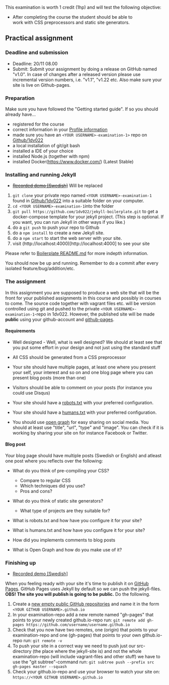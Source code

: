 This examination is worth 1 credit (1hp) and will test the following objective:
* After completing the course the student should be able to work with CSS preprocessors and static site generators.

## Practical assignment

### Deadline and submission
* Deadline: 20/11 08.00
* Submit: Submit your assignment by doing a release on GitHub named "v1.0". In case of changes after a released version please use incremental version numbers, i.e. "v1.1", "v1.22 etc. Also make sure your site is live on Github-pages.

### Preparation

Make sure you have followed the "Getting started guide". If so you should already have...
* registered for the course
* correct information in your [Profile information](https://coursepress.lnu.se/profile/)
* made sure you have an `<YOUR USERNAME>-examination-1>` repo on [Github/1dv022](http://github.com/1dv022)
* a local installation of git/git bash
* installed a IDE of your choice
* installed Node.js (together with npm)
* installed Docker(https://www.docker.com/) (Latest Stable)


### Installing and running Jekyll

* ~~[Recorded demo [Swedish]](https://youtu.be/KT8y18TMmFE)~~ Will be replaced

1. `git clone` your private repo named `<YOUR USERNAME>-examination-1` found in [Github/1dv022](http://github.com/1dv022) into a suitable folder on your computer.
2. `cd <YOUR USERNAME>-examination-1`into the folder
3. `git pull https://github.com/1dv022/jekyll-boilerplate.git` to get a docker-compose template for your jekyll project. (This step is optional. If you want, you can run Jekyll in other ways if you like.)
4. do a `git push` to push your repo to Github
5. do a `npm install` to create a new Jekyll site.
6. do a `npm start` to start the web server with your site.
7. visit (http://localhost:4000)[http://localhost:4000] to see your site

Please refer to [Boilerplate README.md](https://github.com/1dv022/jekyll-boilerplate/blob/master/README.md) for more indepth information.

You should now be up and running. Remember to do a commit after every isolated feature/bug/addition/etc.

### The assignment
In this assignment you are supposed to produce a web site that will be the front for your published assignments in this course and possibly in courses to come. The source code together with vagrant files etc. will be version controlled using git and pushed to the private `<YOUR USERNAME>-examination-1`-repo in 1dv022. However, the published site will be made **public** using your github-account and [github-pages](https://pages.github.com/).

#### Requirements

* Well designed - Well, what is well designed? We should at least see that you
put some effort in your design and not just using the standard stuff

* All CSS should be generated from a CSS preprocessor

* Your site should have multiple pages, at least one where you present
your self, your interest and so on and one blog page where you can present
blog posts (more than one)

* Visitors should be able to comment on your posts (for instance you could use
Disqus)

* Your site should have a [robots.txt](http://www.robotstxt.org/) with your preferred configuration.

* Your site should have a [humans.txt](http://humanstxt.org/) with your preferred configuration.

* You should use [open graph](http://ogp.me/) for easy sharing on social media.
You should at least use "title", "url", "type" and "image". You can check if it is
working by sharing your site on for instance Facebook or Twitter.

#### Blog post

Your blog page should have multiple posts (Swedish or English) and atleast one post where you reflects over the following:

* What do you think of pre-compiling your CSS?
  * Compare to regular CSS
  * Which techniques did you use?
  * Pros and cons?

* What do you think of static site generators?
  * What type of projects are they suitable for?

* What is robots.txt and how have you configure it for your site?

* What is humans.txt and how have you configure it for your site?

* How did you implements comments to blog posts

* What is Open Graph and how do you make use of it?

### Finishing up

* [Recorded demo [Swedish]](https://youtu.be/rV9VrCMOzzI)

When you feeling ready with your site it's time to publish it on [GitHub Pages](https://pages.github.com/). GitHub Pages uses Jekyll by default so we can push the jekyll-files. **OBS! The site you will publish is going to be public.** Do the following.

1. Create a [new empty public GitHub repositories](https://github.com/new) and name it in the form `<YOUR GITHUB USERNAME>.github.io`
2. In your examination-repo add a new remote named "gh-pages" that points to your newly created github.io-repo run:
```git remote add gh-pages https://github.com/username/username.github.io```
3. Check that you now have two remotes, one (origin) that points to your examination-repo and one (gh-pages) that points to your own github.io-repo run:
```git remote -v```
4. To push your site in a correct way we need to push just our src-directory (the place where the jekyll-site is) and not the whole examination-repo (will include vagrant-files and other stuff) we have to use the "git subtree"-command run:
```git subtree push --prefix src  gh-pages master --squash```
5. Check your github.io-repo and use your browser to watch your site on: `https://<YOUR GITHUB USERNAME>.github.io`

